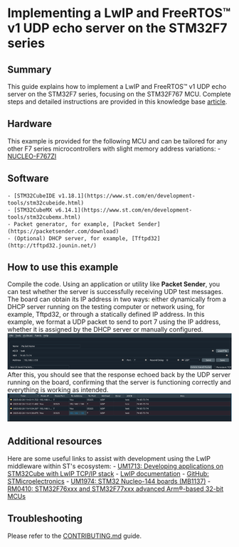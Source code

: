 # Implementing a LwIP and FreeRTOS™ v1 UDP echo server on the STM32F7 series

## Summary
This guide explains how to implement a LwIP and FreeRTOS™ v1 UDP echo server on the STM32F7 series, focusing on the STM32F767 MCU. Complete steps and detailed instructions are provided in this knowledge base [article](https://community.st.com/t5/stm32-mcus/implementing-a-lwip-and-freertos-v1-udp-echo-server-on-the/ta-p/780261).

## Hardware
This example is provided for the following MCU and can be tailored for any other F7 series microcontrollers with slight memory address variations:
	- [NUCLEO-F767ZI](https://www.st.com/en/microcontrollers-microprocessors/stm32f767zi.html#overview)

## Software
	- [STM32CubeIDE v1.18.1](https://www.st.com/en/development-tools/stm32cubeide.html)
	- [STM32CubeMX v6.14.1](https://www.st.com/en/development-tools/stm32cubemx.html)
	- Packet generator, for example, [Packet Sender](https://packetsender.com/download)
	- (Optional) DHCP server, for example, [Tftpd32](http://tftpd32.jounin.net/) 

## How to use this example
Compile the code. Using an application or utility like **Packet Sender**, you can test whether the server is successfully receiving UDP test messages. The board can obtain its IP address in two ways: either dynamically from a DHCP server running on the testing computer or network using, for example, Tftpd32, or through a statically defined IP address. In this example, we format a UDP packet to send to port 7 using the IP address, whether it is assigned by the DHCP server or manually configured.
![demo](_htmresc/Demo1.png)
After this, you should see that the response echoed back by the UDP server running on the board, confirming that the server is functioning correctly and everything is working as intended.
![demo](_htmresc/Demo2.png)

## Additional resources
Here are some useful links to assist with development using the LwIP middleware within ST's ecosystem:
	- [UM1713: Developing applications on STM32Cube with LwIP TCP/IP stack](https://www.st.com/content/ccc/resource/technical/document/user_manual/65/e8/20/db/16/36/45/f7/DM00103685.pdf/files/DM00103685.pdf/jcr:content/translations/en.DM00103685.pdf "https://www.st.com/content/ccc/resource/technical/document/user_manual/65/e8/20/db/16/36/45/f7/dm00103685.pdf/files/dm00103685.pdf/jcr:content/translations/en.dm00103685.pdf")
	- [LwIP documentation](https://www.nongnu.org/lwip/2_1_x/index.html)
	- [GitHub: STMicroelectronics](https://github.com/STMicroelectronics)
	- [UM1974: STM32 Nucleo-144 boards (MB1137)](https://www.st.com/resource/en/user_manual/um1974-stm32-nucleo144-boards-mb1137-stmicroelectronics.pdf "https://www.st.com/resource/en/user_manual/um1974-stm32-nucleo144-boards-mb1137-stmicroelectronics.pdf")
	- [RM0410: STM32F76xxx and STM32F77xxx advanced Arm®-based 32-bit MCUs](https://www.st.com/resource/en/reference_manual/rm0410-stm32f76xxx-and-stm32f77xxx-advanced-armbased-32bit-mcus-stmicroelectronics.pdf "https://www.st.com/resource/en/reference_manual/rm0410-stm32f76xxx-and-stm32f77xxx-advanced-armbased-32bit-mcus-stmicroelectronics.pdf")

## Troubleshooting
Please refer to the [CONTRIBUTING.md](CONTRIBUTING.md) guide.
